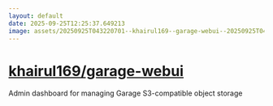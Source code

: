 ```yaml
---
layout: default
date: 2025-09-25T12:25:37.649213
image: assets/20250925T043220701--khairul169--garage-webui--20250925T044624350--cropped.png
---
```


# [khairul169/garage-webui](https://github.com/khairul169/garage-webui)

Admin dashboard for managing Garage S3-compatible object storage
